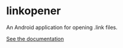linkopener
==========

An Android application for opening .link files.

[See the documentation](docs/index.md)
